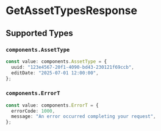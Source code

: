 # GetAssetTypesResponse


## Supported Types

### `components.AssetType`

```typescript
const value: components.AssetType = {
  uuid: "123e4567-20f1-4090-bd43-230121f69ccb",
  editDate: "2025-07-01 12:00:00",
};
```

### `components.ErrorT`

```typescript
const value: components.ErrorT = {
  errorCode: 1000,
  message: "An error occurred completing your request",
};
```

